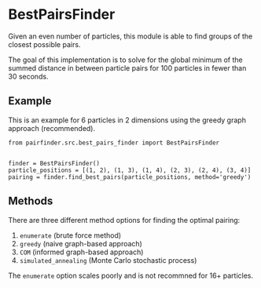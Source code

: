 # BestPairsFinder

Given an even number of particles, this module is able to find groups of the closest possible pairs.

The goal of this implementation is to solve for the global minimum of the summed distance in between particle pairs for 100 particles in fewer than 30 seconds.

## Example

This is an example for 6 particles in 2 dimensions using the greedy graph approach (recommended).

```
from pairfinder.src.best_pairs_finder import BestPairsFinder


finder = BestPairsFinder()
particle_positions = [(1, 2), (1, 3), (1, 4), (2, 3), (2, 4), (3, 4)]
pairing = finder.find_best_pairs(particle_positions, method='greedy')
```

## Methods

There are three different method options for finding the optimal pairing:

1. `enumerate` (brute force method)
2. `greedy` (naive graph-based approach)
3. `COM` (informed graph-based approach)
3. `simulated_annealing` (Monte Carlo stochastic process)

The ```enumerate``` option scales poorly and is not recommned for 16+ particles.
